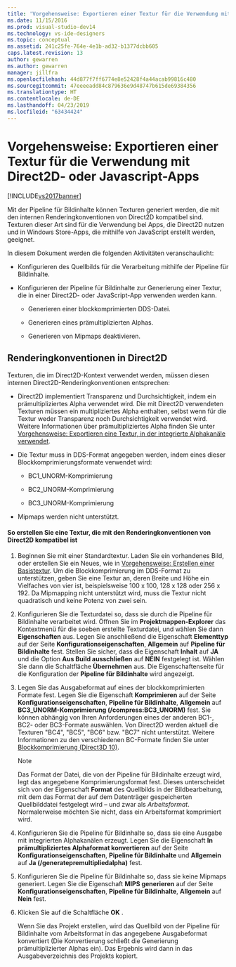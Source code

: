 ```yaml
---
title: 'Vorgehensweise: Exportieren einer Textur für die Verwendung mit Direct2D- oder JavaScript-Apps | Microsoft-Dokumentation'
ms.date: 11/15/2016
ms.prod: visual-studio-dev14
ms.technology: vs-ide-designers
ms.topic: conceptual
ms.assetid: 241c25fe-764e-4e1b-ad32-b1377dcbb605
caps.latest.revision: 13
author: gewarren
ms.author: gewarren
manager: jillfra
ms.openlocfilehash: 44d877f7ff6774e8e52428f4a44acab99816c480
ms.sourcegitcommit: 47eeeeadd84c879636e9d48747b615de69384356
ms.translationtype: HT
ms.contentlocale: de-DE
ms.lasthandoff: 04/23/2019
ms.locfileid: "63434424"
---
```

# <a name="how-to-export-a-texture-for-use-with-direct2d-or-javascipt-apps"></a>Vorgehensweise: Exportieren einer Textur für die Verwendung mit Direct2D- oder Javascript-Apps
[!INCLUDE[vs2017banner](../includes/vs2017banner.md)]

Mit der Pipeline für Bildinhalte können Texturen generiert werden, die mit den internen Renderingkonventionen von Direct2D kompatibel sind. Texturen dieser Art sind für die Verwendung bei Apps, die Direct2D nutzen und in Windows Store-Apps, die mithilfe von JavaScript erstellt werden, geeignet.  
  
 In diesem Dokument werden die folgenden Aktivitäten veranschaulicht:  
  
- Konfigurieren des Quellbilds für die Verarbeitung mithilfe der Pipeline für Bildinhalte.  
  
- Konfigurieren der Pipeline für Bildinhalte zur Generierung einer Textur, die in einer Direct2D- oder JavaScript-App verwenden werden kann.  
  
    - Generieren einer blockkomprimierten DDS-Datei.  
  
    - Generieren eines prämultiplizierten Alphas.  
  
    - Generieren von Mipmaps deaktivieren.  
  
## <a name="rendering-conventions-in-direct2d"></a>Renderingkonventionen in Direct2D  
 Texturen, die im Direct2D-Kontext verwendet werden, müssen diesen internen Direct2D-Renderingkonventionen entsprechen:  
  
- Direct2D implementiert Transparenz und Durchsichtigkeit, indem ein prämultipliziertes Alpha verwendet wird. Die mit Direct2D verwendeten Texturen müssen ein multipliziertes Alpha enthalten, selbst wenn für die Textur weder Transparenz noch Durchsichtigkeit verwendet wird. Weitere Informationen über prämultipliziertes Alpha finden Sie unter [Vorgehensweise: Exportieren eine Textur, in der integrierte Alphakanäle verwendet](../designers/how-to-export-a-texture-that-has-premultiplied-alpha.md).  
  
- Die Textur muss in DDS-Format angegeben werden, indem eines dieser Blockkomprimierungsformate verwendet wird:  
  
    - BC1_UNORM-Komprimierung  
  
    - BC2_UNORM-Komprimierung  
  
    - BC3_UNORM-Komprimierung  
  
- Mipmaps werden nicht unterstützt.  
  
#### <a name="to-create-a-texture-thats-compatible-with-direct2d-rendering-conventions"></a>So erstellen Sie eine Textur, die mit den Renderingkonventionen von Direct2D kompatibel ist  
  
1. Beginnen Sie mit einer Standardtextur. Laden Sie ein vorhandenes Bild, oder erstellen Sie ein Neues, wie in [Vorgehensweise: Erstellen einer Basistextur](../designers/how-to-create-a-basic-texture.md). Um die Blockkomprimierung im DDS-Format zu unterstützen, geben Sie eine Textur an, deren Breite und Höhe ein Vielfaches von vier ist, beispielsweise 100 x 100, 128 x 128 oder 256 x 192. Da Mipmapping nicht unterstützt wird, muss die Textur nicht quadratisch und keine Potenz von zwei sein.  
  
2. Konfigurieren Sie die Texturdatei so, dass sie durch die Pipeline für Bildinhalte verarbeitet wird. Öffnen Sie im **Projektmappen-Explorer** das Kontextmenü für die soeben erstellte Texturdatei, und wählen Sie dann **Eigenschaften** aus. Legen Sie anschließend die Eigenschaft **Elementtyp** auf der Seite **Konfigurationseigenschaften**, **Allgemein** auf **Pipeline für Bildinhalte** fest. Stellen Sie sicher, dass die Eigenschaft **Inhalt** auf **JA** und die Option **Aus Build ausschließen** auf **NEIN** festgelegt ist. Wählen Sie dann die Schaltfläche **Übernehmen** aus. Die Eigenschaftenseite für die Konfiguration der **Pipeline für Bildinhalte** wird angezeigt.  
  
3. Legen Sie das Ausgabeformat auf eines der blockkomprimierten Formate fest. Legen Sie die Eigenschaft **Komprimieren** auf der Seite **Konfigurationseigenschaften**, **Pipeline für Bildinhalte**, **Allgemein** auf **BC3_UNORM-Komprimierung (/compress:BC3_UNORM)** fest. Sie können abhängig von Ihren Anforderungen eines der anderen BC1-, BC2- oder BC3-Formate auswählen. Von Direct2D werden aktuell die Texturen "BC4", "BC5", "BC6" bzw. "BC7" nicht unterstützt. Weitere Informationen zu den verschiedenen BC-Formate finden Sie unter [Blockkomprimierung (Direct3D 10)](http://msdn.microsoft.com/library/windows/desktop/bb694531.aspx).  
  
   > [!NOTE]
   > Das Format der Datei, die von der Pipeline für Bildinhalte erzeugt wird, legt das angegebene Komprimierungsformat fest. Dieses unterscheidet sich von der Eigenschaft **Format** des Quellbilds in der Bildbearbeitung, mit dem das Format der auf dem Datenträger gespeicherten Quellbilddatei festgelegt wird – und zwar als *Arbeitsformat*. Normalerweise möchten Sie nicht, dass ein Arbeitsformat komprimiert wird.  
  
4. Konfigurieren Sie die Pipeline für Bildinhalte so, dass sie eine Ausgabe mit integrierten Alphakanälen erzeugt. Legen Sie die Eigenschaft **In prämultipliziertes Alphaformat konvertieren** auf der Seite **Konfigurationseigenschaften**, **Pipeline für Bildinhalte** und **Allgemein** auf **Ja (/generatepremultipliedalpha)** fest.  
  
5. Konfigurieren Sie die Pipeline für Bildinhalte so, dass sie keine Mipmaps generiert. Legen Sie die Eigenschaft **MIPS generieren** auf der Seite **Konfigurationseigenschaften**, **Pipeline für Bildinhalte**, **Allgemein** auf **Nein** fest.  
  
6. Klicken Sie auf die Schaltfläche **OK** .  
  
   Wenn Sie das Projekt erstellen, wird das Quellbild von der Pipeline für Bildinhalte vom Arbeitsformat in das angegebene Ausgabeformat konvertiert (Die Konvertierung schließt die Generierung prämultiplizierter Alphas ein). Das Ergebnis wird dann in das Ausgabeverzeichnis des Projekts kopiert.
